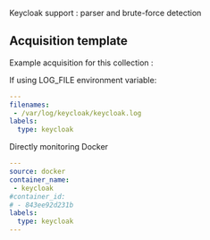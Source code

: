 Keycloak support : parser and brute-force detection

## Acquisition template

Example acquisition for this collection :

If using LOG_FILE environment variable:
```yaml
---
filenames:
 - /var/log/keycloak/keycloak.log
labels:
  type: keycloak
```

Directly monitoring Docker
```yaml
---
source: docker
container_name:
 - keycloak
#container_id:
# - 843ee92d231b
labels:
  type: keycloak
---
